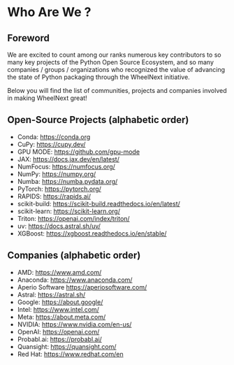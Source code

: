 
# Who Are We ?

## Foreword

We are excited to count among our ranks numerous key contributors to so many key projects of the Python Open Source
Ecosystem, and so many companies / groups / organizations who recognized the value of advancing the state of Python
packaging through the WheelNext initiative.

Below you will find the list of communities, projects and companies involved in making WheelNext great!

## Open-Source Projects (alphabetic order)

- Conda: <https://conda.org>
- CuPy: <https://cupy.dev/>
- GPU MODE: <https://github.com/gpu-mode>
- JAX: <https://docs.jax.dev/en/latest/>
- NumFocus: <https://numfocus.org/>
- NumPy: <https://numpy.org/>
- Numba: <https://numba.pydata.org/>
- PyTorch: <https://pytorch.org/>
- RAPIDS: <https://rapids.ai/>
- scikit-build: https://scikit-build.readthedocs.io/en/latest/
- scikit-learn: https://scikit-learn.org/
- Triton: <https://openai.com/index/triton/>
- uv: <https://docs.astral.sh/uv/>
- XGBoost: <https://xgboost.readthedocs.io/en/stable/>

## Companies (alphabetic order)

- AMD: <https://www.amd.com/>
- Anaconda: <https://www.anaconda.com/>
- Aperio Software <https://aperiosoftware.com/>
- Astral: <https://astral.sh/>
- Google: <https://about.google/>
- Intel: <https://www.intel.com/>
- Meta: <https://about.meta.com/>
- NVIDIA: <https://www.nvidia.com/en-us/>
- OpenAI: <https://openai.com/>
- Probabl.ai: <https://probabl.ai/>
- Quansight: <https://quansight.com/>
- Red Hat: <https://www.redhat.com/en>
